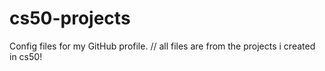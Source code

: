 # cs50-projects
Config files for my GitHub profile.
// all files are from the projects i created in cs50!
